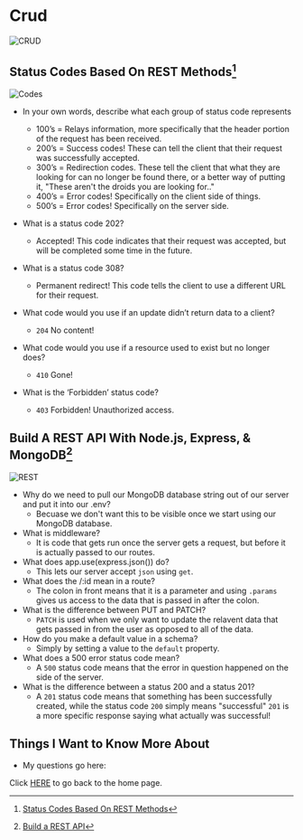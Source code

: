 # Crud

![CRUD ](https://encrypted-tbn0.gstatic.com/images?q=tbn:ANd9GcRJw7T7KQNv8ubBU8Lzm7ZvzvVPVI4cgXlI9A&usqp=CAU)

## Status Codes Based On REST Methods[^1]

![Codes](https://encrypted-tbn0.gstatic.com/images?q=tbn:ANd9GcRXDMjIJnH52kBR95RIWG66vsstMNTh0TUpWw&usqp=CAU)

- In your own words, describe what each group of status code represents

  - 100’s = Relays information, more specifically that the header portion of the request has been received.
  - 200’s = Success codes!  These can tell the client that their request was successfully accepted.
  - 300’s = Redirection codes.  These tell the client that what they are looking for can no longer be found there, or a better way of putting it, "These aren't the droids you are looking for.."
  - 400’s =  Error codes!  Specifically on the client side of things.
  - 500’s =  Error codes!  Specifically on the server side.
- What is a status code 202?  
  - Accepted!  This code indicates that their request was accepted, but will be completed some time in the future.
- What is a status code 308?
  - Permanent redirect!  This code tells the client to use a different URL for their request.
- What code would you use if an update didn’t return data to a client?
  - `204` No content!
- What code would you use if a resource used to exist but no longer does?
  - `410` Gone!
- What is the ‘Forbidden’ status code?
  - `403` Forbidden!  Unauthorized access.

## Build A REST API With Node.js, Express, & MongoDB[^2]

![REST](https://encrypted-tbn0.gstatic.com/images?q=tbn:ANd9GcQfRonea2VjSc3y54jjqeQLPDkvdaHERCm5pg&usqp=CAU)

- Why do we need to pull our MongoDB database string out of our server and put it into our .env?
  - Becuase we don't want this to be visible once we start using our MongoDB database.
- What is middleware?
  - It is code that gets run once the server gets a request, but before it is actually passed to our routes.
- What does app.use(express.json()) do?
  - This lets our server accept `json` using `get`.
- What does the /:id mean in a route?
  - The colon in front means that it is a parameter and using `.params` gives us access to the data that is passed in after the colon.
- What is the difference between PUT and PATCH?
  - `PATCH` is used when we only want to update the relavent data that gets passed in from the user as opposed to all of the data.
- How do you make a default value in a schema?
  - Simply by setting a value to the `default` property.
- What does a 500 error status code mean?
  - A `500` status code means that the error in question happened on the side of the server.
- What is the difference between a status 200 and a status 201?
  - A `201` status code means that something has been successfully created, while the status code `200` simply means "successful"  `201` is a more specific response saying what actually was successful!

## Things I Want to Know More About

- My questions go here:

Click [HERE](README.md) to go back to the home page.

[^1]: [Status Codes Based On REST Methods](https://www.moesif.com/blog/technical/api-design/Which-HTTP-Status-Code-To-Use-For-Every-CRUD-App/)

[^2]: [Build a REST API](https://www.youtube.com/channel/UCFbNIlppjAuEX4znoulh0Cw)